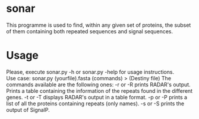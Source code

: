 # sonar

This programme is used to find, within any given set of proteins, the subset of them containing both repeated sequences and signal sequences.
# Usage

Please, execute
    sonar.py -h
or
    sonar.py -help
for usage instructions.  
Use case:
	sonar.py (yourfile).fasta (commands) > (Destiny file)
The commands available are the following ones:
    -r or -R 	prints RADAR's output. Prints a table containing the information of the repeats found in the different genes.
    -t or -T	displays RADAR's output in a table format.
    -p or -P	prints a list of all the proteins containing repeats (only names).
    -s or -S	prints the output of SignalP.

